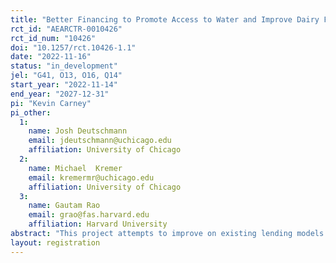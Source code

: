 ```yaml
---
title: "Better Financing to Promote Access to Water and Improve Dairy Farming in Kenya"
rct_id: "AEARCTR-0010426"
rct_id_num: "10426"
doi: "10.1257/rct.10426-1.1"
date: "2022-11-16"
status: "in_development"
jel: "G41, O13, O16, Q14"
start_year: "2022-11-14"
end_year: "2027-12-31"
pi: "Kevin Carney"
pi_other:
  1:
    name: Josh Deutschmann
    email: jdeutschmann@uchicago.edu
    affiliation: University of Chicago
  2:
    name: Michael  Kremer
    email: kremermr@uchicago.edu
    affiliation: University of Chicago
  3:
    name: Gautam Rao
    email: grao@fas.harvard.edu
    affiliation: Harvard University
abstract: "This project attempts to improve on existing lending models to finance the purchase of large agricultural assets. Jack et al. (2019) studied water tank loans offered to dairy farming households in central Kenya and found that allowing borrowers to collateralize their loans with the asset itself — rather than 100% with cash deposits by the borrower and guarantors — increased demand by 10-20 fold without meaningfully increasing default. In this project, we will test three potential ways to further increase access to finance for large agricultural assets. First, we will estimate the impacts of loan contract duration on demand and repayment. Given the durability of the water tanks, which have a 15-30 year lifespan, longer loan contracts might be socially optimal, allowing for manageable monthly payments for the poorest borrowers who otherwise couldn’t afford to take out a loan. However, the impact of offering such contracts on lender profits is ambiguous: longer loan contracts could decrease default by reducing the monthly payment amount, but they could also bring in more risky marginal borrowers or expose the lender to an increased risk of macroeconomic or climate shocks during the longer repayment period. Second, we will examine whether layaway plans, with scheduled monthly savings toward a water tank, improve the ability of farmers to obtain water tanks — many SACCOs in Kenya are capital constrained and can only finance a small number of loans. Layaway plans for large assets might help to increase adoption when local financial institutions can’t meet members’ demand for credit, and they may also be attractive to poor or debt-averse borrowers who are unable or unwilling to take out loans. Finally, we will test a novel contract combining commitment savings and credit, which allows members to save gradually in a layaway plan until they reach a minimum down payment and then transition to a loan whenever they choose; our design will allow us to measure the effects of reducing savings constraints while providing guaranteed access to future credit."
layout: registration
---
```


